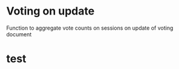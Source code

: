 # Voting on update

Function to aggregate vote counts on sessions on update of voting document

# test
